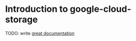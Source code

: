 # Introduction to google-cloud-storage

TODO: write [great documentation](http://jacobian.org/writing/great-documentation/what-to-write/)
